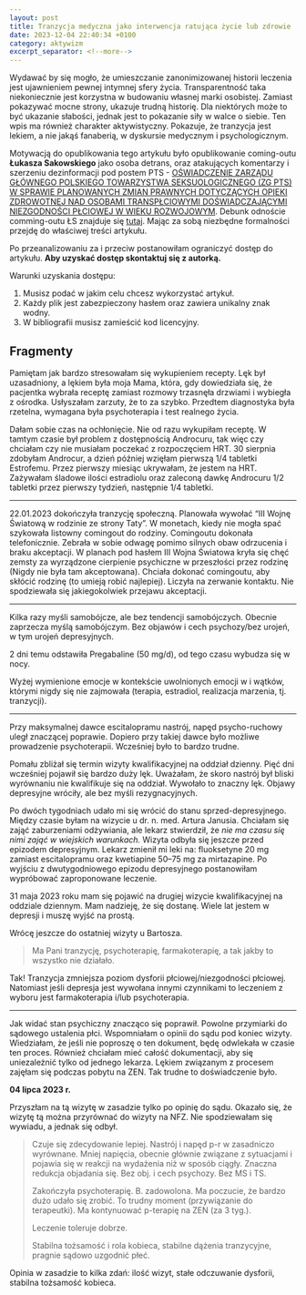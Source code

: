 ```yaml
---
layout: post
title: Tranzycja medyczna jako interwencja ratująca życie lub zdrowie
date: 2023-12-04 22:40:34 +0100
category: aktywizm
excerpt_separator: <!--more-->
---
```


Wydawać by się mogło, że umieszczanie zanonimizowanej historii leczenia jest ujawnieniem pewnej intymnej sfery życia. Transparentność taka niekoniecznie jest korzystna w budowaniu własnej marki osobistej. Zamiast pokazywać mocne strony, ukazuje trudną historię. Dla niektórych może to być ukazanie słabości, jednak jest to pokazanie siły w walce o siebie. Ten wpis ma również charakter aktywistyczny. Pokazuje, że tranzycja jest lekiem, a nie jakąś fanaberią, w dyskursie medycznym i psychologicznym.

<!--more-->

Motywacją do opublikowania tego artykułu było opublikowanie coming-outu **Łukasza Sakowskiego** jako osoba detrans, oraz atakujących komentarzy i szerzeniu dezinformacji pod postem PTS - [OŚWIADCZENIE ZARZĄDU GŁÓWNEGO POLSKIEGO TOWARZYSTWA SEKSUOLOGICZNEGO (ZG PTS) W SPRAWIE PLANOWANYCH ZMIAN PRAWNYCH DOTYCZĄCYCH OPIEKI ZDROWOTNEJ NAD OSOBAMI TRANSPŁCIOWYMI DOŚWIADCZAJĄCYMI NIEZGODNOŚCI PŁCIOWEJ W WIEKU ROZWOJOWYM](https://www.facebook.com/permalink.php?story_fbid=pfbid0ffMnk4PCX8YYGgE9YyeQvb6HEbaWteAdfUoWWTnepn8GLJy1XLvBi6DaScDNvP41l&id=100089788577019). Debunk odnoście comming-outu ŁS znajduje się [tutaj](https://magazynkontakt.pl/to-tylko-teoria-spiskowa/). Mając za sobą niezbędne formalności przejdę do właściwej treści artykułu. 

Po przeanalizowaniu za i przeciw postanowiłam ograniczyć dostęp do artykułu. **Aby uzyskać dostęp skontaktuj się z autorką.**

Warunki uzyskania dostępu:

1. Musisz podać w jakim celu chcesz wykorzystać artykuł.
2. Każdy plik jest zabezpieczony hasłem oraz zawiera unikalny znak wodny.
3. W bibliografii musisz zamieścić kod licencyjny.

## Fragmenty

Pamiętam jak bardzo stresowałam się wykupieniem recepty. Lęk był uzasadniony, a lękiem była moja Mama, która, gdy dowiedziała się, że pacjentka wybrała receptę zamiast rozmowy trzasnęła drzwiami i wybiegła z ośrodka. Usłyszałam zarzuty, że to za szybko. Przedtem diagnostyka była rzetelna, wymagana była psychoterapia i test realnego życia.

Dałam sobie czas na ochłonięcie. Nie od razu wykupiłam receptę. W tamtym czasie był problem z dostępnością Androcuru, tak więc czy chciałam czy nie musiałam poczekać z rozpoczęciem HRT. 30 sierpnia zdobyłam Androcur, a dzień później wzięłam pierwszą 1/4 tabletki Estrofemu. Przez pierwszy miesiąc ukrywałam, że jestem na HRT. Zażywałam śladowe ilości estradiolu oraz zaleconą dawkę Androcuru 1/2 tabletki przez pierwszy tydzień, następnie 1/4 tabletki.

***

22.01.2023 dokończyła tranzycję społeczną. Planowała wywołać “III Wojnę Światową w rodzinie ze strony Taty”. W monetach, kiedy nie mogła spać szykowała listowny comingout do rodziny. Comingoutu dokonała telefonicznie. Zebrała w sobie odwagę pomimo silnych obaw odrzucenia i braku akceptacji. W planach pod hasłem III Wojna Światowa kryła się chęć zemsty za wyrządzone cierpienie psychiczne w przeszłości przez rodzinę (Nigdy nie była tam akceptowana). Chciała dokonać comingoutu, aby skłócić rodzinę (to umieją robić najlepiej). Liczyła na zerwanie kontaktu. Nie spodziewała się jakiegokolwiek przejawu akceptacji.

***

Kilka razy myśli samobójcze, ale bez tendencji samobójczych. Obecnie zaprzecza myślą samobójczym. Bez objawów i cech psychozy/bez urojeń, w tym urojeń depresyjnych.

2 dni temu odstawiła Pregabaline (50 mg/d), od tego czasu wybudza się w nocy.

Wyżej wymienione emocje w kontekście uwolnionych emocji w i wątków, którymi nigdy się nie zajmowała (terapia, estradiol, realizacja marzenia, tj. tranzycji).

***

Przy maksymalnej dawce escitalopramu nastrój, napęd psycho-ruchowy uległ znaczącej poprawie. Dopiero przy takiej dawce było możliwe prowadzenie psychoterapii. Wcześniej było to bardzo trudne.

Pomału zbliżał się termin wizyty kwalifikacyjnej na oddział dzienny. Pięć dni wcześniej pojawił się bardzo duży lęk. Uważałam, że skoro nastrój był bliski wyrównaniu nie kwalifikuje się na oddział. Wywołało to znaczny lęk. Objawy depresyjne wróciły, ale bez myśli rezygnacyjnych. 

Po dwóch tygodniach udało mi się wrócić do stanu sprzed-depresyjnego. Między czasie byłam na wizycie u dr. n. med. Artura Janusia. Chciałam się zająć zaburzeniami odżywiania, ale lekarz stwierdził, że _nie ma czasu się nimi zająć w wiejskich warunkach._ Wizyta odbyła się jeszcze przed epizodem depresyjnym. Lekarz zmienił mi leki na: fluoksetyne 20 mg zamiast escitalopramu oraz kwetiapine 50–75 mg za mirtazapine. Po wyjściu z dwutygodniowego epizodu depresyjnego postanowiłam wypróbować zaproponowane leczenie.

31 maja 2023 roku mam się pojawić na drugiej wizycie kwalifikacyjnej na oddziale dziennym. Mam nadzieję, że się dostanę. Wiele lat jestem w depresji i muszę wyjść na prostą.

Wrócę jeszcze do ostatniej wizyty u Bartosza.

> Ma Pani tranzycję, psychoterapię, farmakoterapię, a tak jakby to wszystko nie działało.

Tak! Tranzycja zmniejsza poziom dysforii płciowej/niezgodności płciowej. Natomiast jeśli depresja jest wywołana innymi czynnikami to leczeniem z wyboru jest farmakoterapia i/lub psychoterapia.

***

Jak widać stan psychiczny znacząco się poprawił. Powolne przymiarki do sądowego ustalenia płci. Wspomniałam o opinii do sądu pod koniec wizyty. Wiedziałam, że jeśli nie poproszę o ten dokument, będę odwlekała w czasie ten proces. Również chciałam mieć  całość dokumentacji, aby się uniezależnić tylko od jednego lekarza. Lękiem związanym z procesem zajęłam się podczas pobytu na ZEN. Tak trudne to doświadczenie było.

**04 lipca 2023 r.**

Przyszłam na tą wizytę w zasadzie tylko po opinię do sądu. Okazało się, że wizytę tą można przyrównać do wizyty na NFZ. Nie spodziewałam się wywiadu, a jednak się odbył.

> Czuje się zdecydowanie lepiej.
> Nastrój i napęd p-r w zasadniczo wyrównane.
> Mniej napięcia, obecnie głównie związane z sytuacjami i pojawia się w reakcji na wydażenia niż w sposób ciągły.
> Znaczna redukcja objadania się.
> Bez obj. i cech psychozy.
> Bez MS i TS.
>
> Zakończyła psychoterapię. B. zadowolona. Ma poczucie, że bardzo dużo udało się zrobić.
> To trudny moment (przywiązanie do terapeutki).
> Ma kontynuować p-terapię na ZEN (za 3 tyg.).
>
> Leczenie toleruje dobrze.
>
> Stabilna tożsamość i rola kobieca, stabilne dążenia tranzycyjne, pragnie sądowo uzgodnić płeć.

Opinia w zasadzie to kilka zdań: ilość wizyt, stałe odczuwanie dysforii, stabilna tożsamość kobieca.



